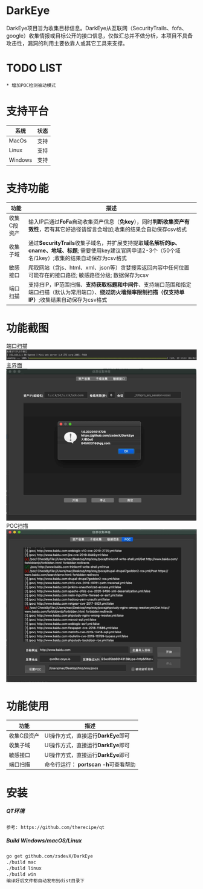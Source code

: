 # DarkEye

DarkEye项目旨为收集目标信息。DarkEye从互联网（SecurityTrails、fofa、google）收集情报或目标公开的接口信息，仅做汇总并不做分析，本项目不具备攻击性，漏洞的利用主要依靠人或其它工具来支撑。

TODO LIST
===
```$xslt
* 增加POC检测被动模式
```

支持平台
===
|系统 |状态|
|--------------------------|----------------|
|MacOs | 支持|
|Linux | 支持|
|Windows | 支持|


支持功能
===
|功能 |描述|
|--------------------------|----------------|
|收集C段资产 | 输入IP后通过**FoFa**自动收集资产信息（**免key**），同时**判断收集资产有效性**，若有其它好途径请留言会增加;收集的结果会自动保存csv格式|
|收集子域 | 通过**SecurityTrails**收集子域名，并扩展支持提取**域名解析的ip、cname、地域、标题**; 需要使用key建议官网申请2-3个（50个域名/1key）;收集的结果自动保存为csv格式|
|敏感接口 | 爬取网站（含js、html、xml、json等）贪婪搜索返回内容中任何位置可能存在的接口路径; 敏感路径分级; 数据保存为csv|
|端口扫描 | 支持扫IP，IP范围扫描、**支持获取标题和中间件**、支持端口范围和指定端口扫描（默认为常用端口）、**绕过防火墙频率限制扫描（仅支持单IP）**;收集结果自动保存为csv格式|

功能截图
===
端口扫描
![avatar](screenshot/portscan.jpg)
主界面
![avatar](screenshot/darkeye.jpg)
POC扫描
![avatar](screenshot/pocscan.jpg)


功能使用
===
|功能 |描述|
|--------------------------|----------------|
|收集C段资产| UI操作方式，直接运行**DarkEye**即可|
|收集子域| UI操作方式，直接运行**DarkEye**即可|
|敏感接口| UI操作方式，直接运行**DarkEye**即可|
|端口扫描 | 命令行运行： **portscan -h**可查看帮助|


安装
===

##### QT环境

```qt
参考: https://github.com/therecipe/qt
```

##### Build Windows/macOS/Linux

```golnag
go get github.com/zsdevX/DarkEye
./build mac
./build linux
./build win
编译好后文件都自动发布到dist目录下

```

